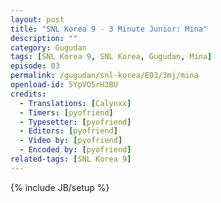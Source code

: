```yaml
---
layout: post
title: "SNL Korea 9 - 3 Minute Junior: Mina"
description: ""
category: Gugudan
tags: [SNL Korea 9, SNL Korea, Gugudan, Mina]
episode: 03
permalink: /gugudan/snl-korea/E03/3mj/mina
openload-id: 5YpVO5rH3BU
credits:
  - Translations: [Calynxx]
  - Timers: [pyofriend]
  - Typesetter: [pyofriend]
  - Editors: [pyofriend]
  - Video by: [pyofriend]
  - Encoded by: [pyofriend]
related-tags: [SNL Korea 9]
---
```

{% include JB/setup %}
